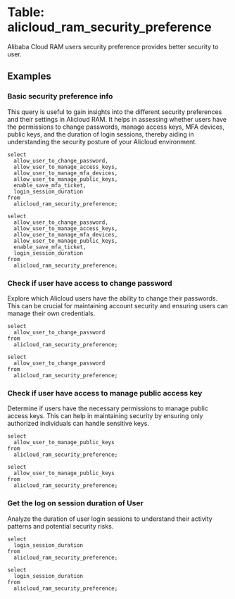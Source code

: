 # Table: alicloud_ram_security_preference

Alibaba Cloud RAM users security preference provides better security to user.

## Examples

### Basic security preference info
This query is useful to gain insights into the different security preferences and their settings in Alicloud RAM. It helps in assessing whether users have the permissions to change passwords, manage access keys, MFA devices, public keys, and the duration of login sessions, thereby aiding in understanding the security posture of your Alicloud environment.

```sql+postgres
select
  allow_user_to_change_password,
  allow_user_to_manage_access_keys,
  allow_user_to_manage_mfa_devices,
  allow_user_to_manage_public_keys,
  enable_save_mfa_ticket,
  login_session_duration
from
  alicloud_ram_security_preference;
```

```sql+sqlite
select
  allow_user_to_change_password,
  allow_user_to_manage_access_keys,
  allow_user_to_manage_mfa_devices,
  allow_user_to_manage_public_keys,
  enable_save_mfa_ticket,
  login_session_duration
from
  alicloud_ram_security_preference;
```

### Check if user have access to change password
Explore which Alicloud users have the ability to change their passwords. This can be crucial for maintaining account security and ensuring users can manage their own credentials.

```sql+postgres
select
  allow_user_to_change_password
from
  alicloud_ram_security_preference;
```

```sql+sqlite
select
  allow_user_to_change_password
from
  alicloud_ram_security_preference;
```

### Check if user have access to manage public access key
Determine if users have the necessary permissions to manage public access keys. This can help in maintaining security by ensuring only authorized individuals can handle sensitive keys.

```sql+postgres
select
  allow_user_to_manage_public_keys
from
  alicloud_ram_security_preference;
```

```sql+sqlite
select
  allow_user_to_manage_public_keys
from
  alicloud_ram_security_preference;
```

### Get the log on session duration of User
Analyze the duration of user login sessions to understand their activity patterns and potential security risks.

```sql+postgres
select
  login_session_duration
from
  alicloud_ram_security_preference;
```

```sql+sqlite
select
  login_session_duration
from
  alicloud_ram_security_preference;
```